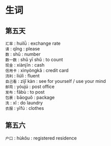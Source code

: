 # 生词

## 第五天

`汇率` : huìlǜ : exchange rate  
`请` : qǐng : please  
`数` : shǔ : number  
`数一数` : shǔ yī shǔ : to count  
`现金` : xiànjīn : cash  
`信用卡` : xìnyòngkǎ : credit card   
`流利` : liúlì : fluent  
`自己看` : zìjǐ kàn : see for yourself / use your mind  
`邮局` : yóujú : post office  
`发布` : fābù : to post  
`包裹` : bāoguǒ : package    
`洗` : xǐ : do laundry   
`衣服` : yīfú : clothes  

## 第五六

`户口` : hùkǒu : registered residence  

